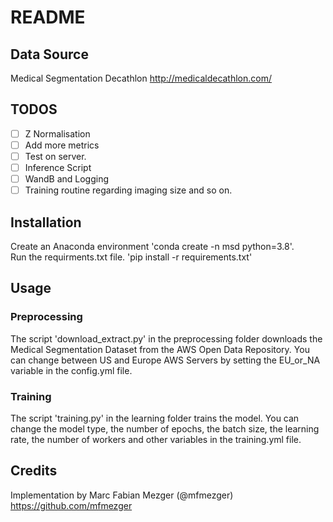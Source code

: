 # README

## Data Source

Medical Segmentation Decathlon http://medicaldecathlon.com/

## TODOS

- [ ] Z Normalisation
- [ ] Add more metrics
- [ ] Test on server.
- [ ] Inference Script
- [ ] WandB and Logging
- [ ] Training routine regarding imaging size and so on.

## Installation

Create an Anaconda environment 'conda create -n msd python=3.8'.  
Run the requirments.txt file. 'pip install -r requirements.txt'

## Usage

### Preprocessing

The script 'download_extract.py' in the preprocessing folder downloads the Medical Segmentation Dataset from the AWS
Open Data Repository. You can change between US and Europe AWS Servers by setting the EU_or_NA variable in the
config.yml file.

### Training

The script 'training.py' in the learning folder trains the model. You can change the model type, the number of epochs,
the batch size, the learning rate, the number of workers and other variables in the training.yml file.

## Credits

Implementation by Marc Fabian Mezger (@mfmezger) https://github.com/mfmezger







